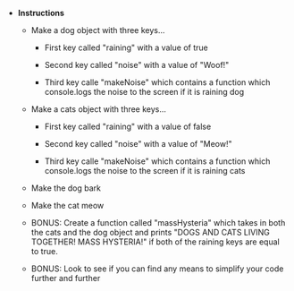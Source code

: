 * **Instructions**

	* Make a dog object with three keys...

		* First key called "raining" with a value of true

		* Second key called "noise" with a value of "Woof!"

		* Third key calle "makeNoise" which contains a function which console.logs the noise to the screen if it is raining dog

	* Make a cats object with three keys...

		* First key called "raining" with a value of false

		* Second key called "noise" with a value of "Meow!"

		* Third key calle "makeNoise" which contains a function which console.logs the noise to the screen if it is raining cats

	* Make the dog bark

	* Make the cat meow

	* BONUS: Create a function called "massHysteria" which takes in both the cats and the dog object and prints "DOGS AND CATS LIVING TOGETHER! MASS HYSTERIA!" if both of the raining keys are equal to true. 

	* BONUS: Look to see if you can find any means to simplify your code further and further
